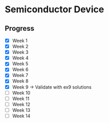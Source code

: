 # Semiconductor Device

## Progress
- [x] Week 1
- [x] Week 2
- [x] Week 3
- [x] Week 4
- [x] Week 5
- [x] Week 6
- [x] Week 7
- [x] Week 8
- [x] Week 9 -> Validate with ex9 solutions
- [ ] Week 10
- [ ] Week 11
- [ ] Week 12
- [ ] Week 13
- [ ] Week 14
